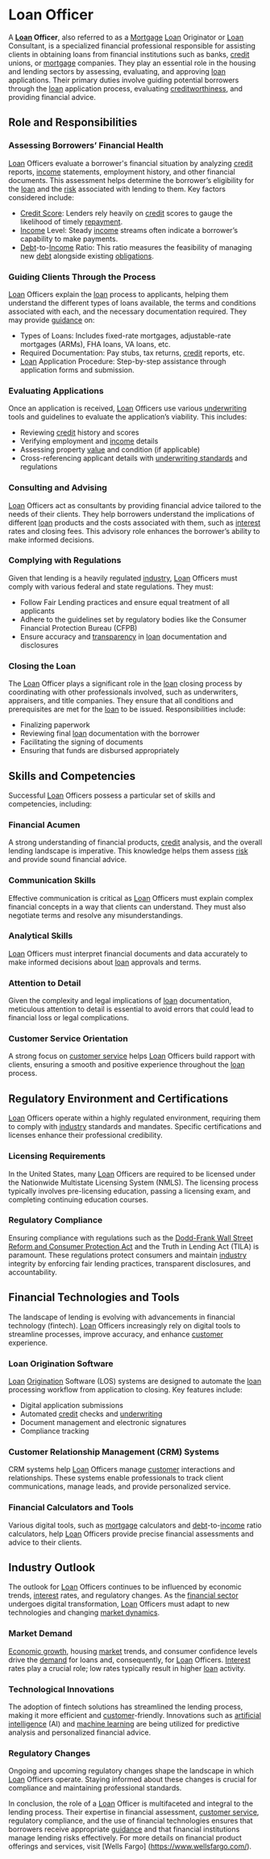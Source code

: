 # Loan Officer

A **[Loan](../l/loan.md) Officer**, also referred to as a [Mortgage](../m/mortgage.md) [Loan](../l/loan.md) Originator or [Loan](../l/loan.md) Consultant, is a specialized financial professional responsible for assisting clients in obtaining loans from financial institutions such as banks, [credit](../c/credit.md) unions, or [mortgage](../m/mortgage.md) companies. They play an essential role in the housing and lending sectors by assessing, evaluating, and approving [loan](../l/loan.md) applications. Their primary duties involve guiding potential borrowers through the [loan](../l/loan.md) application process, evaluating [creditworthiness](../c/creditworthiness.md), and providing financial advice.

## Role and Responsibilities

### Assessing Borrowers’ Financial Health
[Loan](../l/loan.md) Officers evaluate a borrower's financial situation by analyzing [credit](../c/credit.md) reports, [income](../i/income.md) statements, employment history, and other financial documents. This assessment helps determine the borrower’s eligibility for the [loan](../l/loan.md) and the [risk](../r/risk.md) associated with lending to them. Key factors considered include:
- [Credit Score](../c/credit_score.md): Lenders rely heavily on [credit](../c/credit.md) scores to gauge the likelihood of timely [repayment](../r/repayment.md).
- [Income](../i/income.md) Level: Steady [income](../i/income.md) streams often indicate a borrower’s capability to make payments.
- [Debt](../d/debt.md)-to-[Income](../i/income.md) Ratio: This ratio measures the feasibility of managing new [debt](../d/debt.md) alongside existing [obligations](../o/obligation.md).

### Guiding Clients Through the Process
[Loan](../l/loan.md) Officers explain the [loan](../l/loan.md) process to applicants, helping them understand the different types of loans available, the terms and conditions associated with each, and the necessary documentation required. They may provide [guidance](../g/guidance.md) on:
- Types of Loans: Includes fixed-rate mortgages, adjustable-rate mortgages (ARMs), FHA loans, VA loans, etc.
- Required Documentation: Pay stubs, tax returns, [credit](../c/credit.md) reports, etc.
- [Loan](../l/loan.md) Application Procedure: Step-by-step assistance through application forms and submission.

### Evaluating Applications
Once an application is received, [Loan](../l/loan.md) Officers use various [underwriting](../u/underwriting.md) tools and guidelines to evaluate the application’s viability. This includes:
- Reviewing [credit](../c/credit.md) history and scores
- Verifying employment and [income](../i/income.md) details
- Assessing property [value](../v/value.md) and condition (if applicable)
- Cross-referencing applicant details with [underwriting standards](../u/underwriting_standards.md) and regulations

### Consulting and Advising
[Loan](../l/loan.md) Officers act as consultants by providing financial advice tailored to the needs of their clients. They help borrowers understand the implications of different [loan](../l/loan.md) products and the costs associated with them, such as [interest](../i/interest.md) rates and closing fees. This advisory role enhances the borrower’s ability to make informed decisions.

### Complying with Regulations
Given that lending is a heavily regulated [industry](../i/industry.md), [Loan](../l/loan.md) Officers must comply with various federal and state regulations. They must:
- Follow Fair Lending practices and ensure equal treatment of all applicants
- Adhere to the guidelines set by regulatory bodies like the Consumer Financial Protection Bureau (CFPB)
- Ensure accuracy and [transparency](../t/transparency.md) in [loan](../l/loan.md) documentation and disclosures

### Closing the Loan
The [Loan](../l/loan.md) Officer plays a significant role in the [loan](../l/loan.md) closing process by coordinating with other professionals involved, such as underwriters, appraisers, and title companies. They ensure that all conditions and prerequisites are met for the [loan](../l/loan.md) to be issued. Responsibilities include:
- Finalizing paperwork
- Reviewing final [loan](../l/loan.md) documentation with the borrower
- Facilitating the signing of documents
- Ensuring that funds are disbursed appropriately

## Skills and Competencies

Successful [Loan](../l/loan.md) Officers possess a particular set of skills and competencies, including:

### Financial Acumen
A strong understanding of financial products, [credit](../c/credit.md) analysis, and the overall lending landscape is imperative. This knowledge helps them assess [risk](../r/risk.md) and provide sound financial advice.

### Communication Skills
Effective communication is critical as [Loan](../l/loan.md) Officers must explain complex financial concepts in a way that clients can understand. They must also negotiate terms and resolve any misunderstandings.

### Analytical Skills
[Loan](../l/loan.md) Officers must interpret financial documents and data accurately to make informed decisions about [loan](../l/loan.md) approvals and terms.

### Attention to Detail
Given the complexity and legal implications of [loan](../l/loan.md) documentation, meticulous attention to detail is essential to avoid errors that could lead to financial loss or legal complications.

### Customer Service Orientation
A strong focus on [customer service](../c/customer_service.md) helps [Loan](../l/loan.md) Officers build rapport with clients, ensuring a smooth and positive experience throughout the [loan](../l/loan.md) process.

## Regulatory Environment and Certifications

[Loan](../l/loan.md) Officers operate within a highly regulated environment, requiring them to comply with [industry](../i/industry.md) standards and mandates. Specific certifications and licenses enhance their professional credibility.

### Licensing Requirements
In the United States, many [Loan](../l/loan.md) Officers are required to be licensed under the Nationwide Multistate Licensing System (NMLS). The licensing process typically involves pre-licensing education, passing a licensing exam, and completing continuing education courses.

### Regulatory Compliance
Ensuring compliance with regulations such as the [Dodd-Frank Wall Street Reform and Consumer Protection Act](../d/dodd-frank_wall_street_reform_and_consumer_protection_act.md) and the Truth in Lending Act (TILA) is paramount. These regulations protect consumers and maintain [industry](../i/industry.md) integrity by enforcing fair lending practices, transparent disclosures, and accountability.

## Financial Technologies and Tools

The landscape of lending is evolving with advancements in financial technology (fintech). [Loan](../l/loan.md) Officers increasingly rely on digital tools to streamline processes, improve accuracy, and enhance [customer](../c/customer.md) experience.

### Loan Origination Software
[Loan](../l/loan.md) [Origination](../o/origination.md) Software (LOS) systems are designed to automate the [loan](../l/loan.md) processing workflow from application to closing. Key features include:
- Digital application submissions
- Automated [credit](../c/credit.md) checks and [underwriting](../u/underwriting.md)
- Document management and electronic signatures
- Compliance tracking

### Customer Relationship Management (CRM) Systems
CRM systems help [Loan](../l/loan.md) Officers manage [customer](../c/customer.md) interactions and relationships. These systems enable professionals to track client communications, manage leads, and provide personalized service.

### Financial Calculators and Tools
Various digital tools, such as [mortgage](../m/mortgage.md) calculators and [debt](../d/debt.md)-to-[income](../i/income.md) ratio calculators, help [Loan](../l/loan.md) Officers provide precise financial assessments and advice to their clients.

## Industry Outlook

The outlook for [Loan](../l/loan.md) Officers continues to be influenced by economic trends, [interest](../i/interest.md) rates, and regulatory changes. As the [financial sector](../f/financial_sector.md) undergoes digital transformation, [Loan](../l/loan.md) Officers must adapt to new technologies and changing [market dynamics](../m/market_dynamics.md).

### Market Demand
[Economic growth](../e/economic_growth.md), housing [market](../m/market.md) trends, and consumer confidence levels drive the [demand](../d/demand.md) for loans and, consequently, for [Loan](../l/loan.md) Officers. [Interest](../i/interest.md) rates play a crucial role; low rates typically result in higher [loan](../l/loan.md) activity.

### Technological Innovations
The adoption of fintech solutions has streamlined the lending process, making it more efficient and [customer](../c/customer.md)-friendly. Innovations such as [artificial intelligence](../a/artificial_intelligence_in_trading.md) (AI) and [machine learning](../m/machine_learning.md) are being utilized for predictive analysis and personalized financial advice.

### Regulatory Changes
Ongoing and upcoming regulatory changes shape the landscape in which [Loan](../l/loan.md) Officers operate. Staying informed about these changes is crucial for compliance and maintaining professional standards.

In conclusion, the role of a [Loan](../l/loan.md) Officer is multifaceted and integral to the lending process. Their expertise in financial assessment, [customer service](../c/customer_service.md), regulatory compliance, and the use of financial technologies ensures that borrowers receive appropriate [guidance](../g/guidance.md) and that financial institutions manage lending risks effectively. For more details on financial product offerings and services, visit [Wells Fargo] (https://www.wellsfargo.com/).

